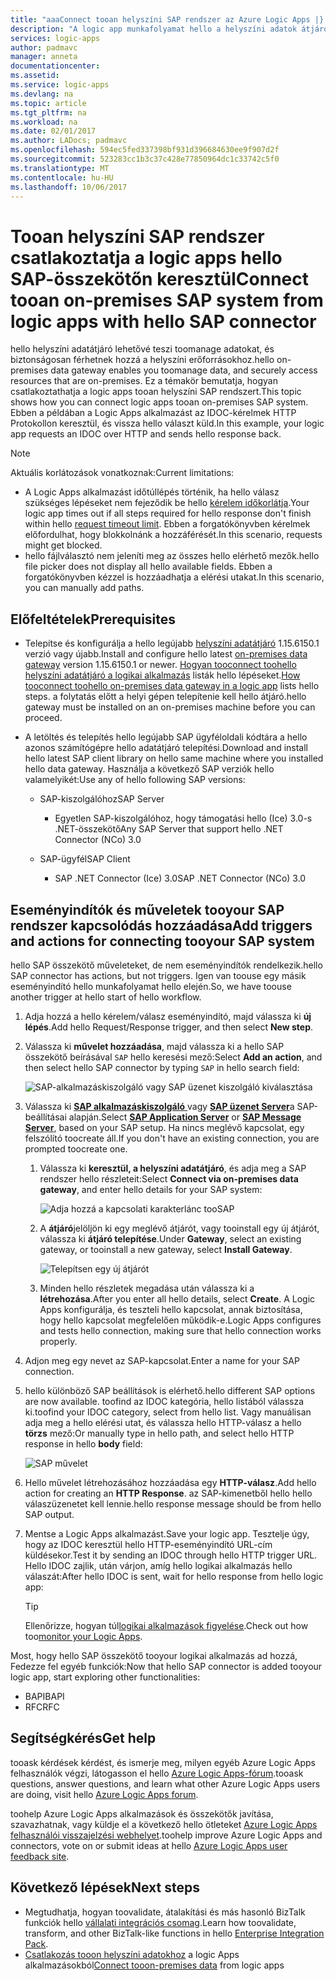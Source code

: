 ```yaml
---
title: "aaaConnect tooan helyszíni SAP rendszer az Azure Logic Apps |} Microsoft Docs"
description: "A logic app munkafolyamat hello a helyszíni adatok átjárón keresztül kapcsolódó tooan helyszíni SAP rendszer"
services: logic-apps
author: padmavc
manager: anneta
documentationcenter: 
ms.assetid: 
ms.service: logic-apps
ms.devlang: na
ms.topic: article
ms.tgt_pltfrm: na
ms.workload: na
ms.date: 02/01/2017
ms.author: LADocs; padmavc
ms.openlocfilehash: 594ec5fed337398bf931d396684630ee9f907d2f
ms.sourcegitcommit: 523283cc1b3c37c428e77850964dc1c33742c5f0
ms.translationtype: MT
ms.contentlocale: hu-HU
ms.lasthandoff: 10/06/2017
---
```

# <a name="connect-tooan-on-premises-sap-system-from-logic-apps-with-hello-sap-connector"></a><span data-ttu-id="254a7-103">Tooan helyszíni SAP rendszer csatlakoztatja a logic apps hello SAP-összekötőn keresztül</span><span class="sxs-lookup"><span data-stu-id="254a7-103">Connect tooan on-premises SAP system from logic apps with hello SAP connector</span></span> 

<span data-ttu-id="254a7-104">hello helyszíni adatátjáró lehetővé teszi toomanage adatokat, és biztonságosan férhetnek hozzá a helyszíni erőforrásokhoz.</span><span class="sxs-lookup"><span data-stu-id="254a7-104">hello on-premises data gateway enables you toomanage data, and securely access resources that are on-premises.</span></span> <span data-ttu-id="254a7-105">Ez a témakör bemutatja, hogyan csatlakoztathatja a logic apps tooan helyszíni SAP rendszert.</span><span class="sxs-lookup"><span data-stu-id="254a7-105">This topic shows how you can connect logic apps tooan on-premises SAP system.</span></span> <span data-ttu-id="254a7-106">Ebben a példában a Logic Apps alkalmazást az IDOC-kérelmek HTTP Protokollon keresztül, és vissza hello választ küld.</span><span class="sxs-lookup"><span data-stu-id="254a7-106">In this example, your logic app requests an IDOC over HTTP and sends hello response back.</span></span>    

> [!NOTE]
> <span data-ttu-id="254a7-107">Aktuális korlátozások vonatkoznak:</span><span class="sxs-lookup"><span data-stu-id="254a7-107">Current limitations:</span></span> 
> - <span data-ttu-id="254a7-108">A Logic Apps alkalmazást időtúllépés történik, ha hello válasz szükséges lépéseket nem fejeződik be hello [kérelem időkorlátja](./logic-apps-limits-and-config.md).</span><span class="sxs-lookup"><span data-stu-id="254a7-108">Your logic app times out if all steps required for hello response don't finish within hello [request timeout limit](./logic-apps-limits-and-config.md).</span></span> <span data-ttu-id="254a7-109">Ebben a forgatókönyvben kérelmek előfordulhat, hogy blokkolnánk a hozzáférését.</span><span class="sxs-lookup"><span data-stu-id="254a7-109">In this scenario, requests might get blocked.</span></span> 
> - <span data-ttu-id="254a7-110">hello fájlválasztó nem jeleníti meg az összes hello elérhető mezők.</span><span class="sxs-lookup"><span data-stu-id="254a7-110">hello file picker does not display all hello available fields.</span></span> <span data-ttu-id="254a7-111">Ebben a forgatókönyvben kézzel is hozzáadhatja a elérési utakat.</span><span class="sxs-lookup"><span data-stu-id="254a7-111">In this scenario, you can manually add paths.</span></span>

## <a name="prerequisites"></a><span data-ttu-id="254a7-112">Előfeltételek</span><span class="sxs-lookup"><span data-stu-id="254a7-112">Prerequisites</span></span>

- <span data-ttu-id="254a7-113">Telepítse és konfigurálja a hello legújabb [helyszíni adatátjáró](https://www.microsoft.com/download/details.aspx?id=53127) 1.15.6150.1 verzió vagy újabb.</span><span class="sxs-lookup"><span data-stu-id="254a7-113">Install and configure hello latest [on-premises data gateway](https://www.microsoft.com/download/details.aspx?id=53127) version 1.15.6150.1 or newer.</span></span> <span data-ttu-id="254a7-114">[Hogyan tooconnect toohello helyszíni adatátjáró a logikai alkalmazás](http://aka.ms/logicapps-gateway) listák hello lépéseket.</span><span class="sxs-lookup"><span data-stu-id="254a7-114">[How tooconnect toohello on-premises data gateway in a logic app](http://aka.ms/logicapps-gateway) lists hello steps.</span></span> <span data-ttu-id="254a7-115">a folytatás előtt a helyi gépen telepítenie kell hello átjáró.</span><span class="sxs-lookup"><span data-stu-id="254a7-115">hello gateway must be installed on an on-premises machine before you can proceed.</span></span>

- <span data-ttu-id="254a7-116">A letöltés és telepítés hello legújabb SAP ügyféloldali kódtára a hello azonos számítógépre hello adatátjáró telepítési.</span><span class="sxs-lookup"><span data-stu-id="254a7-116">Download and install hello latest SAP client library on hello same machine where you installed hello data gateway.</span></span> <span data-ttu-id="254a7-117">Használja a következő SAP verziók hello valamelyikét:</span><span class="sxs-lookup"><span data-stu-id="254a7-117">Use any of hello following SAP versions:</span></span> 
    - <span data-ttu-id="254a7-118">SAP-kiszolgálóhoz</span><span class="sxs-lookup"><span data-stu-id="254a7-118">SAP Server</span></span>
        - <span data-ttu-id="254a7-119">Egyetlen SAP-kiszolgálóhoz, hogy támogatási hello (Ice) 3.0-s .NET-összekötő</span><span class="sxs-lookup"><span data-stu-id="254a7-119">Any SAP Server that support hello .NET Connector (NCo) 3.0</span></span>
 
    - <span data-ttu-id="254a7-120">SAP-ügyfél</span><span class="sxs-lookup"><span data-stu-id="254a7-120">SAP Client</span></span>
        - <span data-ttu-id="254a7-121">SAP .NET Connector (Ice) 3.0</span><span class="sxs-lookup"><span data-stu-id="254a7-121">SAP .NET Connector (NCo) 3.0</span></span>

## <a name="add-triggers-and-actions-for-connecting-tooyour-sap-system"></a><span data-ttu-id="254a7-122">Eseményindítók és műveletek tooyour SAP rendszer kapcsolódás hozzáadása</span><span class="sxs-lookup"><span data-stu-id="254a7-122">Add triggers and actions for connecting tooyour SAP system</span></span>

<span data-ttu-id="254a7-123">hello SAP összekötő műveleteket, de nem eseményindítók rendelkezik.</span><span class="sxs-lookup"><span data-stu-id="254a7-123">hello SAP connector has actions, but not triggers.</span></span> <span data-ttu-id="254a7-124">Igen van toouse egy másik eseményindító hello munkafolyamat hello elején.</span><span class="sxs-lookup"><span data-stu-id="254a7-124">So, we have toouse another trigger at hello start of hello workflow.</span></span> 

1. <span data-ttu-id="254a7-125">Adja hozzá a hello kérelem/válasz eseményindító, majd válassza ki **új lépés**.</span><span class="sxs-lookup"><span data-stu-id="254a7-125">Add hello Request/Response trigger, and then select **New step**.</span></span>

2. <span data-ttu-id="254a7-126">Válassza ki **művelet hozzáadása**, majd válassza ki a hello SAP összekötő beírásával `SAP` hello keresési mező:</span><span class="sxs-lookup"><span data-stu-id="254a7-126">Select **Add an action**, and then select hello SAP connector by typing `SAP` in hello search field:</span></span>    

     ![SAP-alkalmazáskiszolgáló vagy SAP üzenet kiszolgáló kiválasztása](media/logic-apps-using-sap-connector/sap-action.png)

3. <span data-ttu-id="254a7-128">Válassza ki [ **SAP alkalmazáskiszolgáló** ](https://wiki.scn.sap.com/wiki/display/ABAP/ABAP+Application+Server) vagy [ **SAP üzenet Server**](http://help.sap.com/saphelp_nw70/helpdata/en/40/c235c15ab7468bb31599cc759179ef/frameset.htm)a SAP-beállításai alapján.</span><span class="sxs-lookup"><span data-stu-id="254a7-128">Select [**SAP Application Server**](https://wiki.scn.sap.com/wiki/display/ABAP/ABAP+Application+Server) or [**SAP Message Server**](http://help.sap.com/saphelp_nw70/helpdata/en/40/c235c15ab7468bb31599cc759179ef/frameset.htm), based on your SAP setup.</span></span> <span data-ttu-id="254a7-129">Ha nincs meglévő kapcsolat, egy felszólító toocreate áll.</span><span class="sxs-lookup"><span data-stu-id="254a7-129">If you don't have an existing connection, you are prompted toocreate one.</span></span>

   1. <span data-ttu-id="254a7-130">Válassza ki **keresztül, a helyszíni adatátjáró**, és adja meg a SAP rendszer hello részleteit:</span><span class="sxs-lookup"><span data-stu-id="254a7-130">Select **Connect via on-premises data gateway**, and enter hello details for your SAP system:</span></span>   

       ![Adja hozzá a kapcsolati karakterlánc tooSAP](media/logic-apps-using-sap-connector/picture2.png)  

   2. <span data-ttu-id="254a7-132">A **átjáró**jelöljön ki egy meglévő átjárót, vagy tooinstall egy új átjárót, válassza ki **átjáró telepítése**.</span><span class="sxs-lookup"><span data-stu-id="254a7-132">Under **Gateway**, select an existing gateway, or tooinstall a new gateway, select **Install Gateway**.</span></span>

        ![Telepítsen egy új átjárót](media/logic-apps-using-sap-connector/install-gateway.png)
  
   3. <span data-ttu-id="254a7-134">Minden hello részletek megadása után válassza ki a **létrehozása**.</span><span class="sxs-lookup"><span data-stu-id="254a7-134">After you enter all hello details, select **Create**.</span></span> 
   <span data-ttu-id="254a7-135">A Logic Apps konfigurálja, és teszteli hello kapcsolat, annak biztosítása, hogy hello kapcsolat megfelelően működik-e.</span><span class="sxs-lookup"><span data-stu-id="254a7-135">Logic Apps configures and tests hello connection, making sure that hello connection works properly.</span></span>

4. <span data-ttu-id="254a7-136">Adjon meg egy nevet az SAP-kapcsolat.</span><span class="sxs-lookup"><span data-stu-id="254a7-136">Enter a name for your SAP connection.</span></span>

5. <span data-ttu-id="254a7-137">hello különböző SAP beállítások is elérhető.</span><span class="sxs-lookup"><span data-stu-id="254a7-137">hello different SAP options are now available.</span></span> <span data-ttu-id="254a7-138">toofind az IDOC kategória, hello listából válassza ki.</span><span class="sxs-lookup"><span data-stu-id="254a7-138">toofind your IDOC category, select from hello list.</span></span> <span data-ttu-id="254a7-139">Vagy manuálisan adja meg a hello elérési utat, és válassza hello HTTP-válasz a hello **törzs** mező:</span><span class="sxs-lookup"><span data-stu-id="254a7-139">Or manually type in hello path, and select hello HTTP response in hello **body** field:</span></span>

     ![SAP művelet](media/logic-apps-using-sap-connector/picture3.png)

6. <span data-ttu-id="254a7-141">Hello művelet létrehozásához hozzáadása egy **HTTP-válasz**.</span><span class="sxs-lookup"><span data-stu-id="254a7-141">Add hello action for creating an **HTTP Response**.</span></span> <span data-ttu-id="254a7-142">az SAP-kimenetből hello hello válaszüzenetet kell lennie.</span><span class="sxs-lookup"><span data-stu-id="254a7-142">hello response message should be from hello SAP output.</span></span>

7. <span data-ttu-id="254a7-143">Mentse a Logic Apps alkalmazást.</span><span class="sxs-lookup"><span data-stu-id="254a7-143">Save your logic app.</span></span> <span data-ttu-id="254a7-144">Tesztelje úgy, hogy az IDOC keresztül hello HTTP-eseményindító URL-cím küldésekor.</span><span class="sxs-lookup"><span data-stu-id="254a7-144">Test it by sending an IDOC through hello HTTP trigger URL.</span></span> <span data-ttu-id="254a7-145">Hello IDOC zajlik, után várjon, amíg hello logikai alkalmazás hello válaszát:</span><span class="sxs-lookup"><span data-stu-id="254a7-145">After hello IDOC is sent, wait for hello response from hello logic app:</span></span>   

     > [!TIP]
     > <span data-ttu-id="254a7-146">Ellenőrizze, hogyan túl[logikai alkalmazások figyelése](../logic-apps/logic-apps-monitor-your-logic-apps.md).</span><span class="sxs-lookup"><span data-stu-id="254a7-146">Check out how too[monitor your Logic Apps](../logic-apps/logic-apps-monitor-your-logic-apps.md).</span></span>

<span data-ttu-id="254a7-147">Most, hogy hello SAP összekötő tooyour logikai alkalmazás ad hozzá, Fedezze fel egyéb funkciók:</span><span class="sxs-lookup"><span data-stu-id="254a7-147">Now that hello SAP connector is added tooyour logic app, start exploring other functionalities:</span></span>

- <span data-ttu-id="254a7-148">BAPI</span><span class="sxs-lookup"><span data-stu-id="254a7-148">BAPI</span></span>
- <span data-ttu-id="254a7-149">RFC</span><span class="sxs-lookup"><span data-stu-id="254a7-149">RFC</span></span>

## <a name="get-help"></a><span data-ttu-id="254a7-150">Segítségkérés</span><span class="sxs-lookup"><span data-stu-id="254a7-150">Get help</span></span>

<span data-ttu-id="254a7-151">tooask kérdések kérdést, és ismerje meg, milyen egyéb Azure Logic Apps felhasználók végzi, látogasson el hello [Azure Logic Apps-fórum](https://social.msdn.microsoft.com/Forums/en-US/home?forum=azurelogicapps).</span><span class="sxs-lookup"><span data-stu-id="254a7-151">tooask questions, answer questions, and learn what other Azure Logic Apps users are doing, visit hello [Azure Logic Apps forum](https://social.msdn.microsoft.com/Forums/en-US/home?forum=azurelogicapps).</span></span>

<span data-ttu-id="254a7-152">toohelp Azure Logic Apps alkalmazások és összekötők javítása, szavazhatnak, vagy küldje el a következő hello ötleteket [Azure Logic Apps felhasználói visszajelzési webhelyet](http://aka.ms/logicapps-wish).</span><span class="sxs-lookup"><span data-stu-id="254a7-152">toohelp improve Azure Logic Apps and connectors, vote on or submit ideas at hello [Azure Logic Apps user feedback site](http://aka.ms/logicapps-wish).</span></span>

## <a name="next-steps"></a><span data-ttu-id="254a7-153">Következő lépések</span><span class="sxs-lookup"><span data-stu-id="254a7-153">Next steps</span></span>

- <span data-ttu-id="254a7-154">Megtudhatja, hogyan toovalidate, átalakítási és más hasonló BizTalk funkciók hello [vállalati integrációs csomag](../logic-apps/logic-apps-enterprise-integration-overview.md).</span><span class="sxs-lookup"><span data-stu-id="254a7-154">Learn how toovalidate, transform, and other BizTalk-like functions in hello [Enterprise Integration Pack](../logic-apps/logic-apps-enterprise-integration-overview.md).</span></span> 
- <span data-ttu-id="254a7-155">[Csatlakozás tooon helyszíni adatokhoz](../logic-apps/logic-apps-gateway-connection.md) a logic Apps alkalmazásokból</span><span class="sxs-lookup"><span data-stu-id="254a7-155">[Connect tooon-premises data](../logic-apps/logic-apps-gateway-connection.md) from logic apps</span></span>
